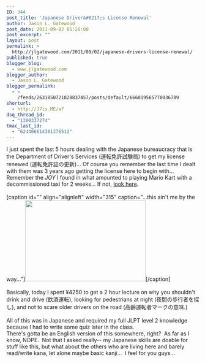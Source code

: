 ```yaml
---
ID: 344
post_title: 'Japanese Driver&#8217;s License Renewal'
author: Jason L. Gatewood
post_date: 2011-09-02 05:28:00
post_excerpt: ""
layout: post
permalink: >
  http://jlgatewood.com/2011/09/02/japanese-drivers-license-renewal/
published: true
blogger_blog:
  - www.jlgatewood.com
blogger_author:
  - Jason L. Gatewood
blogger_permalink:
  - >
    /feeds/2631850721828837457/posts/default/666019565770036789
shorturl:
  - http://J7is.ME/a7
dsq_thread_id:
  - "1300337274"
tmac_last_id:
  - "624406614301376512"
---
```

I just spent the last 5 hours dealing with the Japanese bureaucracy that is the Department of Driver's Services (運転免許試験局) to get my license renewed (運転免許証の更新)... Of course you remember the last time I dealt with them was 3 years ago getting the license here to begin with... Remember the <em>JOY</em> I found in what amounted to playing Mario Kart with a decommissioned taxi for 2 weeks... If not, <a title="Instances of efficiency and inefficiency here in Japan…" href="http://www.jlgatewood.com/2009/03/instances-of-efficiency-and-inefficiency-here-in-japan.html/" target="_blank">look here</a>.<br /><br />[caption id="" align="alignleft" width="315" caption="...this ain&#039;t me by the way..."]<img src="http://www.jlgatewood.com/wp-content/uploads/2012/01/5967085.jpg" alt="" width="315" height="211" />[/caption]<br /><br />Basically, today I spent ¥4250 to get a 2 hour lecture on why you shouldn't drink and drive (飲酒運転), looking for pedestrians at night (夜間の歩行者を探し), and not to scare older drivers on the road (高齢運転者マークの意味.)<br /><br />All of this was in Japanese and required my full JLPT level 2 knowledge because I had to write some quiz later in the class.<br />There's gotta be an English version of this somewhere, right?  As far as I know, NOPE.  Not that I asked really-- my Japanese skills are doable for stuff like this, but what about the others who are living here and barely read/write kana, let alone maybe basic kanji...  I feel for you guys...
